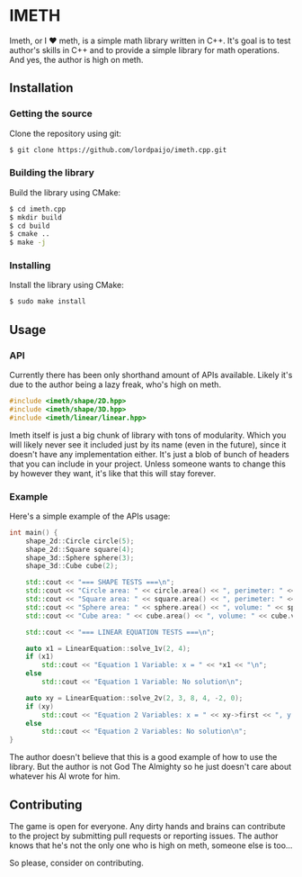 # IMETH
Imeth, or I ❤️ meth, is a simple math library written in C++. It's goal is to test author's skills in C++ and to provide a simple library for math operations. And yes, the author is high on meth.
## Installation
### Getting the source
Clone the repository using git:
```sh
$ git clone https://github.com/lordpaijo/imeth.cpp.git
```
### Building the library
Build the library using CMake:
```sh
$ cd imeth.cpp
$ mkdir build
$ cd build
$ cmake ..
$ make -j
```
### Installing
Install the library using CMake:
```sh
$ sudo make install
```

## Usage
### API
Currently there has been only shorthand amount of APIs available. Likely it's due to the author being a lazy freak, who's high on meth.
```cpp
#include <imeth/shape/2D.hpp>
#include <imeth/shape/3D.hpp>
#include <imeth/linear/linear.hpp>
```
Imeth itself is just a big chunk of library with tons of modularity. Which you will likely never see it included just by its name (even in the future), since it doesn't have any implementation either. It's just a blob of bunch of headers that you can include in your project.
Unless someone wants to change this by however they want, it's like that this will stay forever.
### Example
Here's a simple example of the APIs usage:
```cpp
int main() {
    shape_2d::Circle circle(5);
    shape_2d::Square square(4);
    shape_3d::Sphere sphere(3);
    shape_3d::Cube cube(2);

    std::cout << "=== SHAPE TESTS ===\n";
    std::cout << "Circle area: " << circle.area() << ", perimeter: " << circle.perimeter() << "\n";
    std::cout << "Square area: " << square.area() << ", perimeter: " << square.perimeter() << "\n";
    std::cout << "Sphere area: " << sphere.area() << ", volume: " << sphere.volume() << "\n";
    std::cout << "Cube area: " << cube.area() << ", volume: " << cube.volume() << "\n\n";

    std::cout << "=== LINEAR EQUATION TESTS ===\n";

    auto x1 = LinearEquation::solve_1v(2, 4);
    if (x1)
        std::cout << "Equation 1 Variable: x = " << *x1 << "\n";
    else
        std::cout << "Equation 1 Variable: No solution\n";

    auto xy = LinearEquation::solve_2v(2, 3, 8, 4, -2, 0);
    if (xy)
        std::cout << "Equation 2 Variables: x = " << xy->first << ", y = " << xy->second << "\n";
    else
        std::cout << "Equation 2 Variables: No solution\n";
}
```
The author doesn't believe that this is a good example of how to use the library. But the author is not God The Almighty so he just doesn't care about whatever his AI wrote for him.
## Contributing
The game is open for everyone. Any dirty hands and brains can contribute to the project by submitting pull requests or reporting issues. The author knows that he's not the only one who is high on meth, someone else is too...


So please, consider on contributing.
